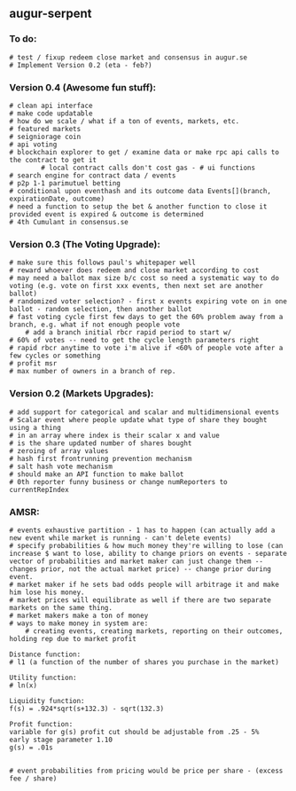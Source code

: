 augur-serpent
-------------

### To do:
	# test / fixup redeem close market and consensus in augur.se
	# Implement Version 0.2 (eta - feb?)

### Version 0.4 (Awesome fun stuff):
	# clean api interface
	# make code updatable 
	# how do we scale / what if a ton of events, markets, etc.
	# featured markets
	# seigniorage coin
	# api voting
	# blockchain explorer to get / examine data or make rpc api calls to the contract to get it
			# local contract calls don't cost gas - # ui functions
	# search engine for contract data / events
	# p2p 1-1 parimutuel betting
	# conditional upon eventhash and its outcome data Events[](branch, expirationDate, outcome)
	# need a function to setup the bet & another function to close it provided event is expired & outcome is determined
	# 4th Cumulant in consensus.se

### Version 0.3 (The Voting Upgrade):
	# make sure this follows paul's whitepaper well
	# reward whoever does redeem and close market according to cost
	# may need a ballot max size b/c cost so need a systematic way to do voting (e.g. vote on first xxx events, then next set are another ballot)
	# randomized voter selection? - first x events expiring vote on in one ballot - random selection, then another ballot
	# fast voting cycle first few days to get the 60% problem away from a branch, e.g. what if not enough people vote
		# add a branch initial rbcr rapid period to start w/
	# 60% of votes -- need to get the cycle length parameters right
	# rapid rbcr anytime to vote i'm alive if <60% of people vote after a few cycles or something
	# profit msr
	# max number of owners in a branch of rep.

### Version 0.2 (Markets Upgrades):
	# add support for categorical and scalar and multidimensional events
	# Scalar event where people update what type of share they bought using a thing
	# in an array where index is their scalar x and value
	# is the share updated number of shares bought
	# zeroing of array values
	# hash first frontrunning prevention mechanism
	# salt hash vote mechanism
	# should make an API function to make ballot
	# 0th reporter funny business or change numReporters to currentRepIndex

### AMSR:
	# events exhaustive partition - 1 has to happen (can actually add a new event while market is running - can't delete events)
	# specify probabilities & how much money they're willing to lose (can increase $ want to lose, ability to change priors on events - separate vector of probabilities and market maker can just change them -- changes prior, not the actual market price) -- change prior during event.
	# market maker if he sets bad odds people will arbitrage it and make him lose his money.
	# market prices will equilibrate as well if there are two separate markets on the same thing.
	# market makers make a ton of money
	# ways to make money in system are:
		# creating events, creating markets, reporting on their outcomes, holding rep due to market profit

	Distance function:
	# l1 (a function of the number of shares you purchase in the market)

	Utility function:
	# ln(x)

	Liquidity function:
	f(s) = .924*sqrt(s+132.3) - sqrt(132.3)

	Profit function:
	variable for g(s) profit cut should be adjustable from .25 - 5%
	early stage parameter 1.10
	g(s) = .01s


	# event probabilities from pricing would be price per share - (excess fee / share)